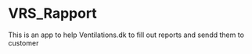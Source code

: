 # VRS_Rapport

This is an app to help Ventilations.dk to fill out reports and sendd them to customer
